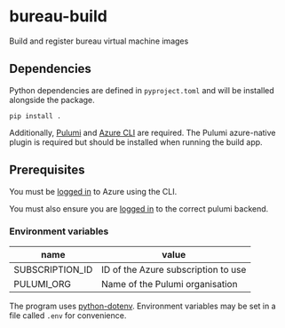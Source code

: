 # bureau-build

Build and register bureau virtual machine images

## Dependencies

Python dependencies are defined in `pyproject.toml` and will be installed alongside the package.

```
pip install .
```

Additionally, [Pulumi](https://www.pulumi.com/) and [Azure CLI](https://learn.microsoft.com/en-us/cli/azure/) are required.
The Pulumi azure-native plugin is required but should be installed when running the build app.

## Prerequisites

You must be [logged in](https://learn.microsoft.com/en-us/cli/azure/authenticate-azure-cli) to Azure using the CLI.

You must also ensure you are [logged in](https://www.pulumi.com/docs/reference/cli/pulumi_login/) to the correct pulumi backend.

### Environment variables

| name            | value                               |
|-----------------|-------------------------------------|
| SUBSCRIPTION_ID | ID of the Azure subscription to use |
| PULUMI_ORG      | Name of the Pulumi organisation     |

The program uses [python-dotenv](https://pypi.org/project/python-dotenv/).
Environment variables may be set in a file called `.env` for convenience.
